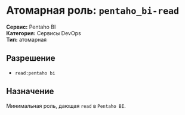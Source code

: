 # Атомарная роль: `pentaho_bi-read`

**Сервис:** Pentaho BI  
**Категория:** Сервисы DevOps  
**Тип:** атомарная

## Разрешение
- `read:pentaho bi`

## Назначение
Минимальная роль, дающая `read` в `Pentaho BI`.
